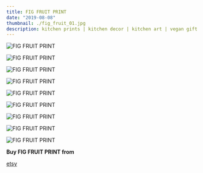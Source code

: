 ```yaml
---
title: FIG FRUIT PRINT
date: "2019-08-08"
thumbnail: ./fig_fruit_01.jpg
description: kitchen prints | kitchen decor | kitchen art | vegan gift | digital watercolor | fruit decor | kitchen poster
---
```


![FIG FRUIT PRINT](./fig_fruit_01.jpg)

![FIG FRUIT PRINT](./fig_fruit_02.jpg)

![FIG FRUIT PRINT](./fig_fruit_03.jpg)

![FIG FRUIT PRINT](./fig_fruit_04.jpg)

![FIG FRUIT PRINT](./fig_fruit_05.jpg)

![FIG FRUIT PRINT](./fig_fruit_06.jpg)

![FIG FRUIT PRINT](./fig_fruit_07.jpg)

![FIG FRUIT PRINT](./fig_fruit_08.jpg)

![FIG FRUIT PRINT](./fig_fruit_09.jpg)

<div class="centered">
<span style="margin-right:5px; font-weight:bold;">Buy FIG FRUIT PRINT from</span>

[etsy](https://www.etsy.com/listing/729927107/fig-fruit-print-kitchen-prints-kitchen?ref=shop_home_active_9)

</div>

